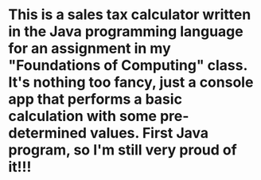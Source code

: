 # This is a sales tax calculator written in the Java programming language for an assignment in my "Foundations of Computing" class. It's nothing too fancy, just a console app that performs a basic calculation with some pre-determined values. First Java program, so I'm still very proud of it!!!
